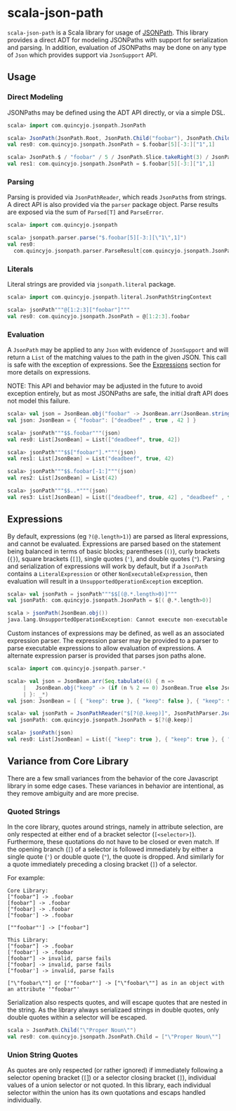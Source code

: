 # scala-json-path

`scala-json-path` is a Scala library for usage of [JSONPath](https://goessner.net/articles/JsonPath/). This library
provides a direct ADT for modeling JSONPaths with support for serialization and parsing. In addition, evaluation of
JSONPaths may be done on any type of `Json` which provides support via `JsonSupport` API.

## Usage

### Direct Modeling

JSONPaths may be defined using the ADT API directly, or via a simple DSL.

```scala
scala> import com.quincyjo.jsonpath.JsonPath

scala> JsonPath(JsonPath.Root, JsonPath.Child("foobar"), JsonPath.Child(5), JsonPath.Child(JsonPath.Slice.takeRight(3)), JsonPath.Child.Union("1", 1))
val res0: com.quincyjo.jsonpath.JsonPath = $.foobar[5][-3:]["1",1]

scala> JsonPath.$ / "foobar" / 5 / JsonPath.Slice.takeRight(3) / JsonPath.Union("1", 1)
val res1: com.quincyjo.jsonpath.JsonPath = $.foobar[5][-3:]["1",1]
```

### Parsing

Parsing is provided via `JsonPathReader`, which reads `JsonPath`s from strings. A direct API is also provided via
the `parser` package object. Parse results are exposed via the sum of `Parsed[T]` and `ParseError`.

```scala
scala> import com.quincyjo.jsonpath

scala> jsonpath.parser.parse("$.foobar[5][-3:][\"1\",1]")
val res0:
  com.quincyjo.jsonpath.parser.ParseResult[com.quincyjo.jsonpath.JsonPath] = Parsed($.foobar[5][-3:]["1",1])
```

### Literals

Literal strings are provided via `jsonpath.literal` package.

```scala
scala> import com.quincyjo.jsonpath.literal.JsonPathStringContext

scala> jsonPath"""@[1:2:3]["foobar"]"""
val res0: com.quincyjo.jsonpath.JsonPath = @[1:2:3].foobar
```

### Evaluation

A `JsonPath` may be applied to any `Json` with evidence of `JsonSupport` and will return a `List` of the matching values
to the path in the given JSON. This call is safe with the exception of expressions. See the [Expressions](#Expressions)
section for more details on expressions.

NOTE: This API and behavior may be adjusted in the future to avoid exception entirely, but as most JSONPaths are safe,
the initial draft API does not model this failure.

```scala
scala> val json = JsonBean.obj("foobar" -> JsonBean.arr(JsonBean.string("deadbeef"), JsonBean.True, JsonBean.number(42)))
val json: JsonBean = { "foobar": ["deadbeef" , true , 42 ] }

scala> jsonPath"""$$.foobar"""(json)
val res0: List[JsonBean] = List(["deadbeef", true, 42])

scala> jsonPath"""$$["foobar"].*"""(json)
val res1: List[JsonBean] = List("deadbeef", true, 42)

scala> jsonPath"""$$.foobar[-1:]"""(json)
val res2: List[JsonBean] = List(42)

scala> jsonPath"""$$..*"""(json)
val res3: List[JsonBean] = List(["deadbeef", true, 42] , "deadbeef" , true , 42)
```

## Expressions

By default, expressions (eg `?(@.length>1)`) are parsed as literal expressions, and cannot be evaluated. Expressions are
parsed based on the statement being balanced in terms of basic blocks; parentheses (`()`), curly brackets (`{}`), square
brackets (`[]`), single quotes (`'`), and double quotes (`"`). Parsing and serialization of expressions will work by
default, but if a `JsonPath` contains a `LiteralExpression` or other `NonExecutableExpression`, then evaluation will
result in a `UnsupportedOperationException` exception.

```scala
scala> val jsonPath = jsonPath"""$$[(@.*.length>0)]"""
val jsonPath: com.quincyjo.jsonpath.JsonPath = $[( @.*.length>0)]

scala > jsonPath(JsonBean.obj())
java.lang.UnsupportedOperationException: Cannot execute non-executable expression '@.*.length>0'. In order to support executing evaluation of script expressions , provide an ExpressionParser via JsonPathParserOptions which parses ExecutableExpressions.
```

Custom instances of expressions may be defined, as well as an associated expression parser. The expression parser may be
provided to a parser to parse executable expressions to allow evaluation of expressions. A alternate expression parser
is provided that parses json paths alone.

```scala
scala> import com.quincyjo.jsonpath.parser.*

scala> val json = JsonBean.arr(Seq.tabulate(6) { n =>
     |   JsonBean.obj("keep" -> (if (n % 2 == 0) JsonBean.True else JsonBean.False))
     | }: _*)
val json: JsonBean = [ { "keep": true }, { "keep": false }, { "keep": true }, { "keep": false }, { "keep": true }, { "keep": false } ]

scala> val jsonPath = JsonPathReader("$[?(@.keep)]", JsonPathParser.JsonPathParserOptions(expressionParser = ExpressionParser.JsonPathExpressionParser)).parseInput().get
val jsonPath: com.quincyjo.jsonpath.JsonPath = $[?(@.keep)]

scala> jsonPath(json)
val res0: List[JsonBean] = List({ "keep": true }, { "keep": true }, { "keep": true })
```

## Variance from Core Library

There are a few small variances from the behavior of the core Javascript library in some edge cases.
These variances in behavior are intentional, as they remove ambiguity and are more precise.

### Quoted Strings

In the core library, quotes around strings, namely in attribute selection, are only respected at either end of a bracket
selector (`[<selector>]`). Furthermore, these quotations do not have to be closed or even match. If the opening
branch (`[`) of a selector is followed immediately by either a single quote (`'`) or double quote (`"`), the quote is
dropped. And similarly for a quote immediately preceding a closing bracket (`]`) of a selector.

For example:

```
Core Library:
["foobar"] -> .foobar
[foobar"] -> .foobar
["foobar] -> .foobar
["foobar'] -> .foobar

[""foobar"'] -> ["foobar"]

This Library:
["foobar"] -> .foobar
['foobar'] -> .foobar
[foobar"] -> invalid, parse fails
["foobar] -> invalid, parse fails
["foobar'] -> invalid, parse fails

["\"foobar\""] or ['"foobar"'] -> ["\"foobar\""] as in an object with an attribute '"foobar"' 
```

Serialization also respects quotes, and will escape quotes that are nested in the string. As the library always
serializaed strings in double quotes, only double quotes within a selector will be escaped.

```scala
scala > JsonPath.Child("\"Proper Noun\"")
val res0: com.quincyjo.jsonpath.JsonPath.Child = ["\"Proper Noun\""]
```

### Union String Quotes

As quotes are only respected (or rather ignored) if immediately following a selector opening bracket (`[`]) or a
selector closing bracket (`]`), individual values of a union selector or not quoted. In this library, each individual
selector within the union has its own quotations and escaps handled individually.